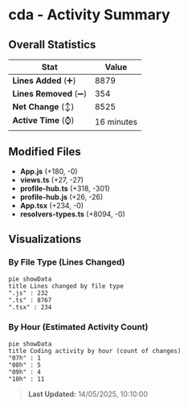 # cda - Activity Summary 

## Overall Statistics

| Stat                   | Value                                                             |
| ---------------------- | ----------------------------------------------------------------- |
| **Lines Added** (➕)   | 8879                                          |
| **Lines Removed** (➖) | 354                                        |
| **Net Change** (↕)    | 8525                |
| **Active Time** (⌚)   | 16 minutes |


## Modified Files
- **App.js** (+180, -0)
- **views.ts** (+27, -27)
- **profile-hub.ts** (+318, -301)
- **profile-hub.js** (+26, -26)
- **App.tsx** (+234, -0)
- **resolvers-types.ts** (+8094, -0)

## Visualizations

### By File Type (Lines Changed)

```mermaid
pie showData
title Lines changed by file type
".js" : 232
".ts" : 8767
".tsx" : 234
```

### By Hour (Estimated Activity Count)

```mermaid
pie showData
title Coding activity by hour (count of changes)
"07h" : 1
"08h" : 5
"09h" : 4
"10h" : 11
```


> **Last Updated:** 14/05/2025, 10:10:00